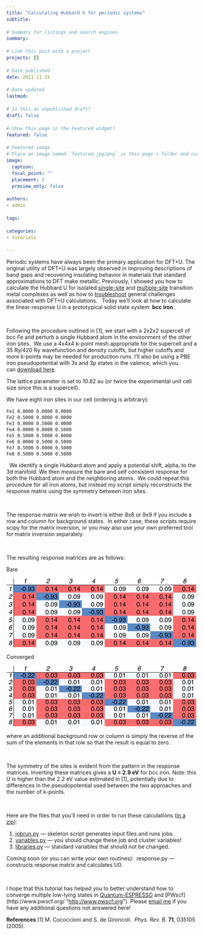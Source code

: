 ```yaml
---
title: "Calculating Hubbard U for periodic systems"
subtitle: 

# Summary for listings and search engines
summary: 

# Link this post with a project
projects: []

# Date published
date: 2011-11-15

# Date updated
lastmod: 

# Is this an unpublished draft?
draft: false

# Show this page in the Featured widget?
featured: false

# Featured image
# Place an image named `featured.jpg/png` in this page's folder and customize its options here.
image:
  caption: 
  focal_point: ""
  placement: 2
  preview_only: false

authors:
- admin

tags:

categories:
- tutorials

---
```

Periodic systems have always been the primary application for DFT+U. The original utility of DFT+U was largely observed in improving descriptions of band gaps and recovering insulating behavior in materials that standard approximations to DFT make metallic. Previously, I showed you how to calculate the Hubbard U for isolated [single-site](../2011-05-31-calculating-hubbard-u "Calculating the Hubbard U") and [multiple-site](../2011-06-28-hubbard-u-multiple-sites "Hubbard U for multiple sites") transition metal complexes as well as how to [troubleshoot](../2011-09-13-troubleshooting-common-problems-dftu "Troubleshooting common problems with DFT+U") general challenges associated with DFT+U calculations.   Today we’ll look at how to calculate the linear-response U in a prototypical solid state system: **bcc iron**.


 


Following the procedure outlined in [1], we start with a 2x2x2 supercell of bcc Fe and perturb a single Hubbard atom in the environment of the other iron sites.  We use a 4x4x4 k-point mesh appropriate for the supercell and a 35 Ry/420 Ry wavefunction and density cutoffs, but higher cutoffs and more k-points may be needed for production runs. I’ll also be using a PBE iron pseudopotential with 3s and 3p states in the valence, which you can [download here](http://www.quantum-espresso.org/pseudo/1.3/UPF/Fe.pbe-sp-van.UPF "http://www.quantum-espresso.org/pseudo/1.3/UPF/Fe.pbe-sp-van.UPF").


The lattice parameter is set to 10.82 au (or twice the experimental unit cell size since this is a supercell).


We have eight iron sites in our cell (ordering is arbitrary):

```
Fe1 0.0000 0.0000 0.0000
Fe2 0.5000 0.0000 0.0000
Fe3 0.0000 0.5000 0.0000
Fe4 0.0000 0.0000 0.5000
Fe5 0.5000 0.5000 0.0000
Fe6 0.0000 0.5000 0.5000
Fe7 0.5000 0.0000 0.5000
Fe8 0.5000 0.5000 0.5000
```
 
We identify a single Hubbard atom and apply a potential shift, alpha, to the 3d manifold. We then measure the bare and self consistent response for both the Hubbard atom and the neighboring atoms.  We could repeat this procedure for all iron atoms, but instead my script simply reconstructs the response matrix using the symmetry between iron sites.


 


The response matrix we wish to invert is either 8x8 or 9x9 if you include a row and column for background states.  In either case, these scripts require scipy for the matrix inversion, or you may also use your own preferred tool for matrix inversion separately. 


 


The resulting response matrices are as follows:


Bare

![](umat1.jpg)


Converged

![](umat2.jpg)


where an additional background row or column is simply the reverse of the sum of the elements in that row so that the result is equal to zero.


 


The symmetry of the sites is evident from the pattern in the response matrices. Inverting these matrices gives a **U = 2.9 eV** for bcc iron. Note: this U is higher than the 2.2 eV value estimated in [1], potentially due to differences in the pseudopotential used between the two approaches and the number of k-points.


 


Here are the files that you’ll need in order to run these calculations ([in a zip](DFTUSolids.tar.gz "archive of all files")):
1. [jobrun.py](jobrun.py "jobrun.py") — skeleton script generates input files and runs jobs.
2. [variables.py](variables.py "variables.py") — you should change these job and cluster variables!
3. [libraries.py](libraries.py "libraries.py") — standard variables that should not be changed.

Coming soon (or you can write your own routines): 
  response.py — constructs response matrix and calculates U0.

 

I hope that this tutorial has helped you to better understand how to converge multiple low-lying states in [Quantum-ESPRESSO](http://www.quantum-espresso.org/ "http://www.quantum-espresso.org") and [PWscf](http://www.pwscf.org/ "http://www.pwscf.org"). Please [email me](mailto:hjkulik@mit.edu?subject=Questions%20about%20Hubbard%20U%20for%20periodic%20systems%20tutorial "mailto:hjkulik@mit.edu?subject=Questions about Hubbard U for periodic systems tutorial") if you have any additional questions not answered here! 


**References**
[1] M. Cococcioni and S. de Gironcoli.  *Phys. Rev. B.* **71**, 035105 (2005).
